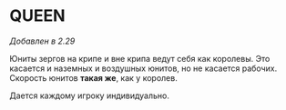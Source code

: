 # QUEEN

*Добавлен в 2.29*

Юниты зергов на крипе и вне крипа ведут себя как королевы. Это касается и наземных и воздушных юнитов, но не касается рабочих. Скорость юнитов **такая же**, как у королев.

Дается каждому игроку индивидуально.
